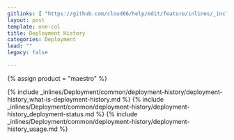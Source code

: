 ```yaml
---
gitlinks: [ "https://github.com/cloud66/help/edit/feature/inlines/_includes/_inlines/Deployment/common/deployment-history/deployment-history_what-is-deployment-history.html", "https://github.com/cloud66/help/edit/feature/inlines/_includes/_inlines/Deployment/common/deployment-history/deployment-history_deployment-status.html", "https://github.com/cloud66/help/edit/feature/inlines/_includes/_inlines/Deployment/common/deployment-history/deployment-history_usage.html" ]
layout: post
template: one-col
title: Deployment History
categories: Deployment
lead: ""
legacy: false

---
```

{% assign product = "maestro" %}

{% include _inlines/Deployment/common/deployment-history/deployment-history_what-is-deployment-history.md %}
{% include _inlines/Deployment/common/deployment-history/deployment-history_deployment-status.md %}
{% include _inlines/Deployment/common/deployment-history/deployment-history_usage.md %}
